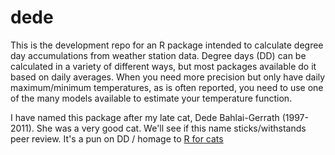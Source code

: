 # dede
This is the development repo for an R package intended to calculate degree day accumulations from weather station data. Degree days (DD) can be calculated in a variety of different ways, but most packages available do it based on daily averages. When you need more precision but only have daily maximum/minimum temperatures, as is often reported, you need to use one of the many models available to estimate your temperature function. 


I have named this package after my late cat, Dede Bahlai-Gerrath (1997-2011). She was a very good cat. We'll see if this name sticks/withstands peer review. It's a pun on DD / homage to [R for cats](http://rforcats.net/)
